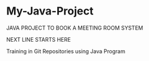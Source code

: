 # My-Java-Project

JAVA PROJECT TO BOOK A MEETING ROOM SYSTEM




NEXT LINE STARTS HERE


Training in Git Repositories using Java Program
